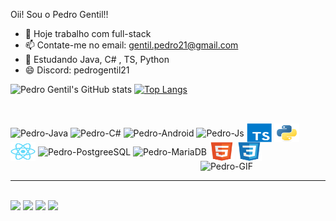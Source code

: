 Oii! Sou o Pedro Gentil!!

- 🔭 Hoje trabalho com full-stack
- 📫 Contate-me no email: gentil.pedro21@gmail.com
- 🌱 Estudando Java, C# , TS, Python
- 😄 Discord: pedrogentil21


![Pedro Gentil's GitHub stats](https://github-readme-stats.vercel.app/api?username=gentilpedro&show_icons=true&theme=radical) 
[![Top Langs](https://github-readme-stats.vercel.app/api/top-langs/?username=gentilpedro&layout=compact&theme=radical)](https://github.com/anuraghazra/github-readme-stats)
##
<div style="display: inline_block"><br>
  <img align="center" alt="Pedro-Java" height="50" width="60" src="https://cdn.jsdelivr.net/gh/devicons/devicon@latest/icons/java/java-original-wordmark.svg">
  <img align="center" alt="Pedro-C#" height="50" width="60" src="https://cdn.jsdelivr.net/gh/devicons/devicon@latest/icons/csharp/csharp-original.svg">
  <img align="center" alt="Pedro-Android" height="30" width="40" src="https://cdn.jsdelivr.net/gh/devicons/devicon@latest/icons/android/android-original.svg" />
  <img align="center" alt="Pedro-Js" height="30" width="40" src="https://cdn.jsdelivr.net/gh/devicons/devicon@latest/icons/javascript/javascript-original.svg">
  <img align="center" alt="Pedro-Ts" height="30" width="40" src="https://raw.githubusercontent.com/devicons/devicon/master/icons/typescript/typescript-plain.svg">
  <img align="center" alt="Pedro-Python" height="30" width="40" src="https://raw.githubusercontent.com/devicons/devicon/master/icons/python/python-original.svg">
  <img align="center" alt="Pedro-React" height="30" width="40" src="https://raw.githubusercontent.com/devicons/devicon/master/icons/react/react-original.svg">
  <img align="center" alt="Pedro-PostgreeSQL" height="30" width="40" src="https://cdn.jsdelivr.net/gh/devicons/devicon@latest/icons/postgresql/postgresql-original.svg">
  <img align="center" alt="Pedro-MariaDB" height="30" width="40" src="https://cdn.jsdelivr.net/gh/devicons/devicon@latest/icons/mariadb/mariadb-original.svg">
  <img align="center" alt="RPedro-HTML" height="30" width="40" src="https://raw.githubusercontent.com/devicons/devicon/master/icons/html5/html5-original.svg">
  <img align="center" alt="Pedro-CSS" height="30" width="40" src="https://raw.githubusercontent.com/devicons/devicon/master/icons/css3/css3-original.svg">
<img align="right" alt="Pedro-GIF" height="auto" width="200" src="https://media.discordapp.net/attachments/718299411280691270/1334003784023806003/clideo_editor_5fc54d6d6af540f4aeef11679cb2f29a.gif?ex=679af356&is=6799a1d6&hm=628c37be586099770d03000842379c6ef2716820133001f214cb91b49fa47e35&=&width=810&height=455">
</div>

<br/>
<hr/>
<br/>
  <div> 
  <a href="https://instagram.com/pedro_hrep" target="_blank"><img src="https://img.shields.io/badge/-Instagram-%23E4405F?style=for-the-badge&logo=instagram&logoColor=white" target="_blank"></a>
  <a href="#" target="_blank"><img src="https://img.shields.io/badge/Discord-7289DA?style=for-the-badge&logo=discord&logoColor=white" target="_blank"></a> 
  <a href = "mailto:gntil.pedro21@gmail.com"><img src="https://img.shields.io/badge/-Gmail-%23333?style=for-the-badge&logo=gmail&logoColor=white" target="_blank"></a>
  <a href="linkedin.com/in/pedro-gentil" target="_blank"><img src="https://img.shields.io/badge/-LinkedIn-%230077B5?style=for-the-badge&logo=linkedin&logoColor=white" target="_blank"></a> 
</div>
